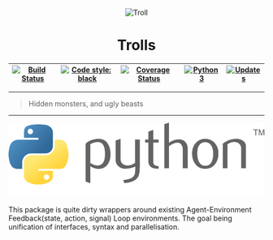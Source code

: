
<!--![trolls](.github/images/troll.svg)-->

<p align="center">
  <img src=".github/images/troll.svg" alt='Troll' />
</p>

<h1 align="center">Trolls</h1>

<!--# Trolls-->

| [![Build Status](https://travis-ci.com/cnheider/trolls.svg?branch=master)](https://travis-ci.com/cnheider/trolls) | [![Code style: black](https://img.shields.io/badge/code%20style-black-000000.svg)](https://github.com/ambv/black) | [![Coverage Status](https://coveralls.io/repos/github/cnheider/trolls/badge.svg?branch=master)](https://coveralls.io/github/cnheider/trolls?branch=master) | [![Python 3](https://pyup.io/repos/github/cnheider/trolls/python-3-shield.svg)](https://pyup.io/repos/github/cnheider/trolls/) | [![Updates](https://pyup.io/repos/github/cnheider/trolls/shield.svg)](https://pyup.io/repos/github/cnheider/trolls/) |
|---|---|---|---|---|

___
> Hidden monsters, and ugly beasts
___

![python](.github/images/python.svg)

This package is quite dirty wrappers around existing Agent-Environment Feedback(state, action, signal) Loop environments. The goal being unification of interfaces, syntax and parallelisation.